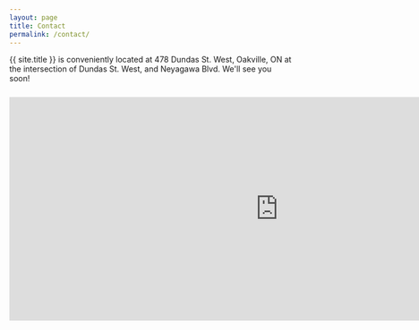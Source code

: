 ```yaml
---
layout: page
title: Contact
permalink: /contact/
---
```


{{ site.title }} is conveniently located at 478 Dundas St. West, Oakville, ON at the intersection of Dundas St. West, and Neyagawa Blvd. We'll see you soon!

<div class="map-responsive" style="margin-top:25px; margin-bottom:25px">
  <iframe src="https://www.google.com/maps/embed?pb=!1m18!1m12!1m3!1d2895.7704998916433!2d-79.7427147!3d43.46538830000001!2m3!1f0!2f0!3f0!3m2!1i1024!2i768!4f13.1!3m3!1m2!1s0x882b67f4fdf895e9%3A0x8108cc7d2681082c!2s478+Dundas+St+W%2C+Oakville%2C+ON+L6H+6Y3!5e0!3m2!1sen!2sca!4v1464451438006" width="960" height="400" frameborder="0" style="border:0" allowfullscreen></iframe
</div>
